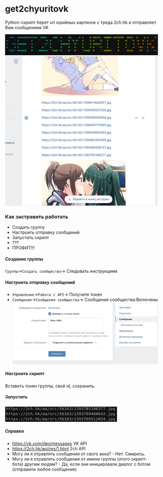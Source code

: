 # get2chyuritovk
Python-скрипт берет url юрийных картинок с треда 2ch.hk и отправляет Вам сообщением VK

![screenshot of sample](https://github.com/Enteller/get2chyuritovk/blob/master/Screenshot_20190309_142128.png)
![screenshot of sample](https://github.com/Enteller/get2chyuritovk/blob/master/Screenshot_20190309_135903.png?raw=true)

### Как застравить работать
* Создать группу
* Настроить отправку сообщений
* Запустить скрипт 
* ???
* ПРОФИТ!!!
##### Создание группы
`Группы`->`Создать сообщество`-> Следовать инструкциям
##### Настроить отправку сообщений
* `Управление`->`Работа с API`-> Получите токен
* `Сообщения`->`Сообщения сообщества`-> Сообщения сообщества:Включены
![screenshot of sample](https://github.com/Enteller/get2chyuritovk/blob/master/Screenshot_20190309_135624.png?raw=true)
##### Настроить скрипт
Вставить токен группы, свой id, сохранить.
##### Запустить 
![screenshot of sample](https://github.com/Enteller/get2chyuritovk/blob/master/Screenshot_20190309_140454.png?raw=true)



##### Справка
* https://vk.com/dev/messages VK API
* https://2ch.hk/api/res/1.html 2ch API
* Могу ли я отравлять сообщения от свого акка?  - Нет. Смирись.
* Могу ли я отравлять сообщения от имени группы (этого скрипт-бота) другим людям? - Да, если они иницировали диалог с ботом (отправили любое сообщение)
